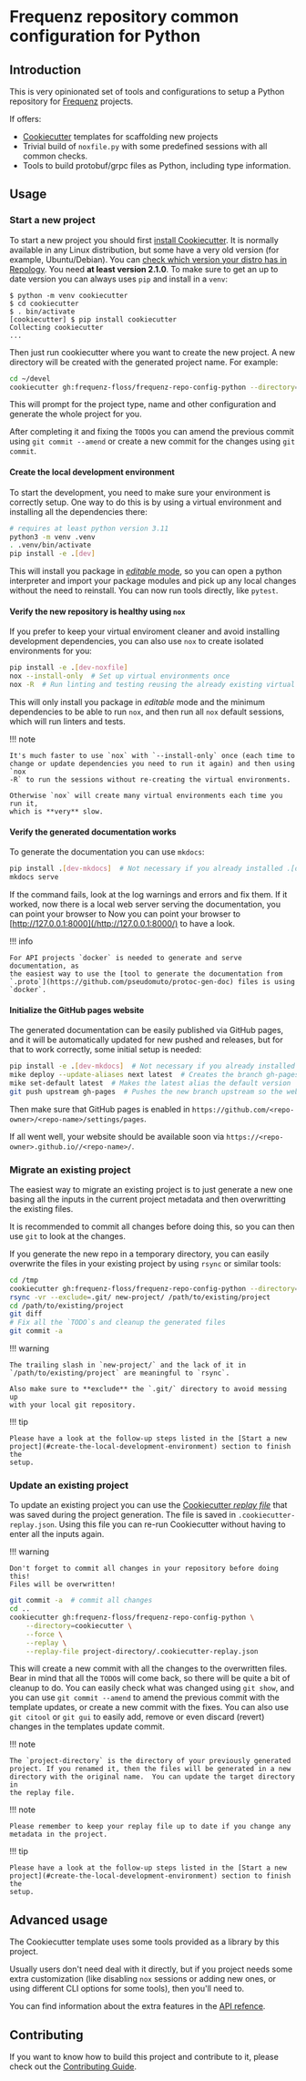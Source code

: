 # Frequenz repository common configuration for Python

## Introduction

This is very opinionated set of tools and configurations to setup a Python
repository for [Frequenz](https://frequenz.com) projects.

If offers:

* [Cookiecutter] templates for scaffolding new projects
* Trivial build of `noxfile.py` with some predefined sessions with all common
  checks.
* Tools to build protobuf/grpc files as Python, including type information.


[Cookiecutter]: https://cookiecutter.readthedocs.io/en/stable

## Usage

### Start a new project

To start a new project you should first [install
Cookiecutter](https://cookiecutter.readthedocs.io/en/stable/installation.html).
It is normally available in any Linux distribution, but some have a very old
version (for example, Ubuntu/Debian).  You can [check which version your distro
has in Repology](https://repology.org/project/cookiecutter/versions). You need
**at least version 2.1.0**.  To make sure to get an up to date version you can
always uses `pip` and install in a `venv`:

```console
$ python -m venv cookiecutter
$ cd cookiecutter
$ . bin/activate
[cookiecutter] $ pip install cookiecutter
Collecting cookiecutter
...
```

Then just run cookiecutter where you want to create the new project. A new
directory will be created with the generated project name. For example:

```sh
cd ~/devel
cookiecutter gh:frequenz-floss/frequenz-repo-config-python --directory=cookiecutter
```

This will prompt for the project type, name and other configuration and
generate the whole project for you.

After completing it and fixing the `TODO`s you can amend the previous commit
using `git commit --amend` or create a new commit for the changes using `git
commit`.

#### Create the local development environment

To start the development, you need to make sure your environment is correctly
setup. One way to do this is by using a virtual environment and installing all
the dependencies there:

```sh
# requires at least python version 3.11
python3 -m venv .venv
. .venv/bin/activate
pip install -e .[dev]
```

This will install you package in [*editable*
mode](https://setuptools.pypa.io/en/latest/userguide/development_mode.html), so
you can open a python interpreter and import your package modules and pick up
any local changes without the need to reinstall.  You can now run tools
directly, like `pytest`.

#### Verify the new repository is healthy using `nox`

If you prefer to keep your virtual enviroment cleaner and avoid installing development dependencies, you can also use `nox` to create isolated environments for you:

```sh
pip install -e .[dev-noxfile]
nox --install-only  # Set up virtual environments once
nox -R  # Run linting and testing reusing the already existing virtual environments
```

This will only install you package in *editable* mode and the minimum
dependencies to be able to run `nox`, and then run all `nox` default sessions,
which will run linters and tests.

!!! note

    It's much faster to use `nox` with `--install-only` once (each time to
    change or update dependencies you need to run it again) and then using `nox
    -R` to run the sessions without re-creating the virtual environments.

    Otherwise `nox` will create many virtual environments each time you run it,
    which is **very** slow.

#### Verify the generated documentation works

To generate the documentation you can use `mkdocs`:

```sh
pip install .[dev-mkdocs]  # Not necessary if you already installed .[dev]
mkdocs serve
```

If the command fails, look at the log warnings and errors and fix them.  If it
worked, now there is a local web server serving the documentation, you can
point your browser to Now you can point your browser to
[http://127.0.0.1:8000](/http://127.0.0.1:8000/) to have a look.

!!! info

    For API projects `docker` is needed to generate and serve documentation, as
    the easiest way to use the [tool to generate the documentation from
    `.proto`](https://github.com/pseudomuto/protoc-gen-doc) files is using
    `docker`.

#### Initialize the GitHub pages website

The generated documentation can be easily published via GitHub pages, and it
will be automatically updated for new pushed and releases, but for that to work
correctly, some initial setup is needed:

```sh
pip install -e .[dev-mkdocs]  # Not necessary if you already installed .[dev]
mike deploy --update-aliases next latest  # Creates the branch gh-pages locally
mike set-default latest  # Makes the latest alias the default version
git push upstream gh-pages  # Pushes the new branch upstream so the website is published
```

Then make sure that GitHub pages is enabled in
`https://github.com/<repo-owner>/<repo-name>/settings/pages`.

If all went well, your website should be available soon via
`https://<repo-owner>.github.io//<repo-name>/`.

### Migrate an existing project

The easiest way to migrate an existing project is to just generate a new one
basing all the inputs in the current project metadata and then overwritting the
existing files.

It is recommended to commit all changes before doing this, so you can then use
`git` to look at the changes.

If you generate the new repo in a temporary directory, you can easily overwrite
the files in your existing project by using `rsync` or similar tools:

```sh
cd /tmp
cookiecutter gh:frequenz-floss/frequenz-repo-config-python --directory=cookiecutter
rsync -vr --exclude=.git/ new-project/ /path/to/existing/project
cd /path/to/existing/project
git diff
# Fix all the `TODO`s and cleanup the generated files
git commit -a
```

!!! warning

    The trailing slash in `new-project/` and the lack of it in
    `/path/to/existing/project` are meaningful to `rsync`.

    Also make sure to **exclude** the `.git/` directory to avoid messing up
    with your local git repository.

!!! tip

    Please have a look at the follow-up steps listed in the [Start a new
    project](#create-the-local-development-environment) section to finish the
    setup.

### Update an existing project

To update an existing project you can use the [Cookiecutter *replay
file*](https://cookiecutter.readthedocs.io/en/stable/advanced/replay.html) that
was saved during the project generation.  The file is saved in
`.cookiecutter-replay.json`.  Using this file you can re-run Cookiecutter
without having to enter all the inputs again.

!!! warning

    Don't forget to commit all changes in your repository before doing this!
    Files will be overwritten!

```sh
git commit -a  # commit all changes
cd ..
cookiecutter gh:frequenz-floss/frequenz-repo-config-python \
    --directory=cookiecutter \
    --force \
    --replay \
    --replay-file project-directory/.cookiecutter-replay.json
```

This will create a new commit with all the changes to the overwritten files.
Bear in mind that all the `TODO`s will come back, so there will be quite a bit
of cleanup to do.  You can easily check what was changed using `git show`, and
you can use `git commit --amend` to amend the previous commit with the template
updates, or create a new commit with the fixes.  You can also use `git citool`
or `git gui` to easily add, remove or even discard (revert) changes in the
templates update commit.

!!! note

    The `project-directory` is the directory of your previously generated
    project. If you renamed it, then the files will be generated in a new
    directory with the original name.  You can update the target directory in
    the replay file.

!!! note

    Please remember to keep your replay file up to date if you change any
    metadata in the project.

!!! tip

    Please have a look at the follow-up steps listed in the [Start a new
    project](#create-the-local-development-environment) section to finish the
    setup.

## Advanced usage

The Cookiecutter template uses some tools provided as a library by this
project.

Usually users don't need deal with it directly, but if you project needs some
extra customization (like disabling `nox` sessions or adding new ones, or using
different CLI options for some tools), then you'll need to.

You can find information about the extra features in the [API
refence](reference/frequenz/repo/config/).

## Contributing

If you want to know how to build this project and contribute to it, please
check out the [Contributing Guide](CONTRIBUTING.md).
